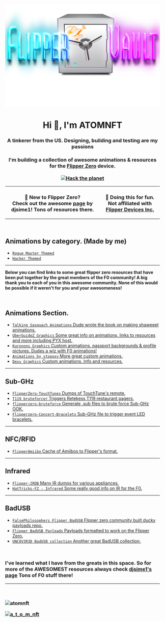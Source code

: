 ![Header](Images/mainheader.png)

<h1 align="center">Hi 👋, I'm ATOMNFT</h1>
<h3 align="center">A tinkerer from the US. Designing, building and testing are my passions</h3>



<h3 align="center">
  I'm building a collection of awesome animations & resources for the <a href="https://flipperzero.one">Flipper Zero</a> device.<br><br>
  <a href="#">
    <img src="https://img.shields.io/badge/Hack-The%20Planet-orange" alt="Hack the planet" height=24>
  </a>
</h3>

<table align="center">
<tr>
  <td>
    <h3 align="center">
    👋 New to Flipper Zero? <br>
    Check out the awesome <a href="https://github.com/djsime1/awesome-flipperzero">page</a> by djsime1! Tons of resources there.
    </h3>
  </td>
  <td>
    <h3 align="center">
    🚫 Doing this for fun. Not affiliated with<br>
    <a href="https://www.flipperdevices.com/">Flipper Devices Inc.</a>
    </h3>
  </td>
</tr>
</table>
<br>

## Animations by category. (Made by me)
* [`Rogue Master Themed`](https://github.com/ATOMNFT/Flipper-Vault/tree/main/Animations/Rogue%20Master%20Themed)
* [`Hacker Themed`](https://rb.gy/2mfeq9)


<hr>


<b>Below you can find links to some great flipper zero resources that have been put together by the great members of the F0 community!
A big thank you to each of you in this awesome community. None of this would be possible if it weren't for you and your awesomeness!</b>

<br>

## Animations Section.
* [`Talking Sasquach Animations` Dude wrote the book on making shaweeet animations.](https://github.com/skizzophrenic/Talking-Sasquach)
* [`UberGuidoZ Graphics` Some great info on animations, links to resources and more including PYX host.](https://github.com/UberGuidoZ/Flipper/tree/main/Graphics)
* [`Kuronons Graphics` Custom animations, passport backgrounds & profile pictures. Dudes a wiz with F0 animations!](https://github.com/Kuronons/FZ_graphics)
* [`Animations by stopoxy` More great custom animations.](https://github.com/stopoxy/FZAnimations)
* [`Dexv Graphics` Custom animations. Info and resources.](https://github.com/DXVVAY/dexv-graphics)

<hr>

## Sub-GHz
* [`FlipperZero-TouchTunes` Dumps of TouchTune's remote.](https://github.com/jimilinuxguy/flipperzero-touchtunes)
* [`T119 bruteforcer` Triggers Retekess T119 restaurant pagers.](https://github.com/xb8/t119bruteforcer)
* [`flipperzero-bruteforce` Generate .sub files to brute force Sub-GHz OOK.](https://github.com/tobiabocchi/flipperzero-bruteforce)
* [`Flipperzero-Concert-Bracelets` Sub-GHz file to trigger event LED bracelets.](https://github.com/MakeTotalSense/Flipper-Concert-bracelets)

<hr>

## NFC/RFID
* [`FlipperAmiibo` Cache of Amiibos to Flipper's format.](https://github.com/Gioman101/FlipperAmiibo)

<hr>

## Infrared
* [`Flipper-IRDB` Many IR dumps for various appliances.](https://github.com/logickworkshop/Flipper-IRDB)
* [`HatTricks-FZ - Infrared` Some really good info on IR for the F0.](https://book.hacktricks.xyz/todo/radio-hacking/flipper-zero/fz-infrared)

<hr>

## BadUSB
* [`FalsePhilosophers Flipper BadUSB` Flipper zero community built ducky payloads repo.](https://github.com/FalsePhilosopher/badusb)
* [`Flipper BadUSB Payloads` Payloads formatted to work on the Flipper Zero.](https://github.com/I-Am-Jakoby/Flipper-Zero-BadUSB)
* [`UNC0V3R3D BadUSB collection` Another great BadUSB collection.](https://github.com/UNC0V3R3D/Flipper_Zero-BadUsb)
<br>

<h3>I've learned what I have from the greats in this space. So for more of the AWESOMEST resources always check <a href="https://github.com/djsime1/awesome-flipperzero">djsime1's page</a> Tons of F0 stuff there!
<hr>





<br>


<p align="left"> <img src="https://komarev.com/ghpvc/?username=atomnft&label=Profile%20views&color=0e75b6&style=flat" alt="atomnft" /> </p>
<p align="left"> <a href="https://twitter.com/a_t_o_m_nft" target="blank"><img src="https://img.shields.io/twitter/follow/a_t_o_m_nft?logo=twitter&style=for-the-badge" alt="a_t_o_m_nft" /></a> </p>

